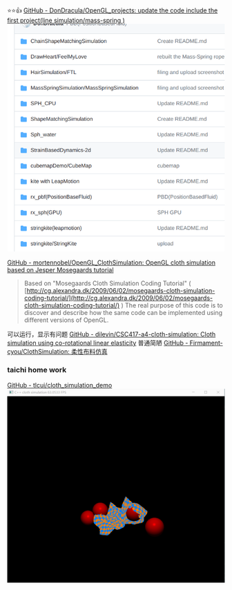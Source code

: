 
⭐⭐👍
[GitHub - DonDracula/OpenGL\_projects: update the code include the first project(line simulation/mass-spring )](https://github.com/DonDracula/OpenGL_projects)
 ![300](https://raw.githubusercontent.com/acdefg/cdn/main/obsidian/202402261404361.png)

[GitHub - mortennobel/OpenGL\_ClothSimulation: OpenGL cloth simulation based on Jesper Mosegaards tutorial](https://github.com/mortennobel/OpenGL_ClothSimulation)

>Based on "Mosegaards Cloth Simulation Coding Tutorial" ( [http://cg.alexandra.dk/2009/06/02/mosegaards-cloth-simulation-coding-tutorial/](http://cg.alexandra.dk/2009/06/02/mosegaards-cloth-simulation-coding-tutorial/) )
The real purpose of this code is to discover and describe how the same code can be implemented using different versions of OpenGL.

可以运行，显示有问题
[GitHub - dilevin/CSC417-a4-cloth-simulation: Cloth simulation using co-rotational linear elasticity](https://github.com/dilevin/CSC417-a4-cloth-simulation)
普通简陋
[GitHub - Firmament-cyou/ClothSimulation: 柔性布料仿真](https://github.com/Firmament-cyou/ClothSimulation)

### taichi home work

[GitHub - tlcui/cloth\_simulation\_demo](https://github.com/tlcui/cloth_simulation_demo)
![](https://github.com/tlcui/cloth_simulation_demo/raw/master/results.gif)